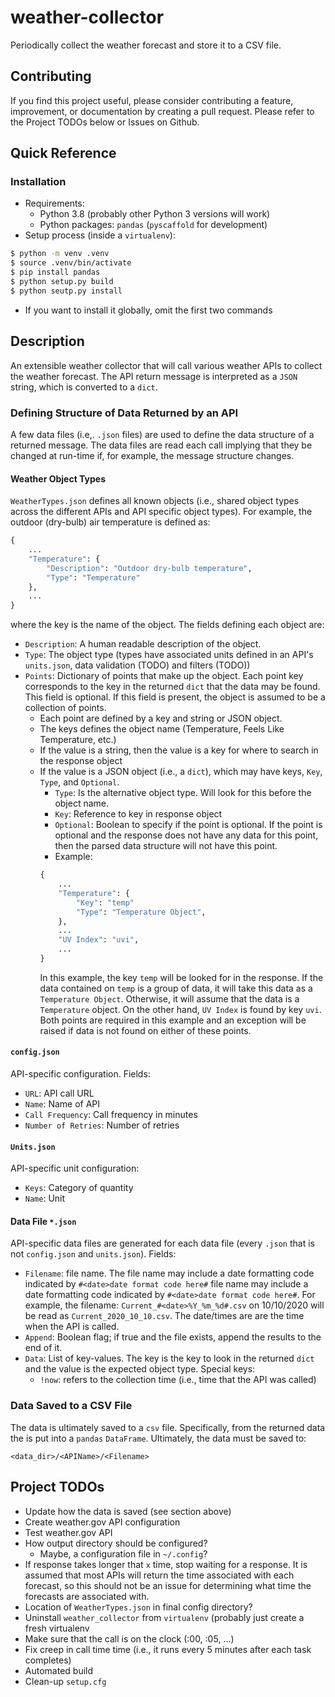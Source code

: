 # weather-collector

Periodically collect the weather forecast and store it to a CSV file.

## Contributing

If you find this project useful, please consider contributing a feature, improvement, or documentation by creating a pull request. Please refer to the Project TODOs below or Issues on Github.

## Quick Reference

### Installation

- Requirements:
	- Python 3.8 (probably other Python 3 versions will work)
	- Python packages: `pandas` (`pyscaffold` for development)
- Setup process (inside a `virtualenv`):
```bash
$ python -m venv .venv
$ source .venv/bin/activate
$ pip install pandas
$ python setup.py build
$ python seutp.py install
```
- If you want to install it globally, omit the first two commands

## Description

An extensible weather collector that will call various weather APIs to collect the weather forecast. The API return message is interpreted as a `JSON` string, which is converted to a `dict`.

### Defining Structure of Data Returned by an API

A few data files (i.e,. `.json` files) are used to define the data structure of a returned message. The data files are read each call implying that they be changed at run-time if, for example, the message structure changes.

#### Weather Object Types

`WeatherTypes.json` defines all known objects (i.e., shared object types across the different APIs and API specific object types). For example, the outdoor (dry-bulb) air temperature is defined as:
```python
{
	...
	"Temperature": {
		"Description": "Outdoor dry-bulb temperature",
		"Type": "Temperature"
	},
	...
}
```
where the key is the name of the object. The fields defining each object are:

- `Description`: A human readable description of the object.
- `Type`: The object type (types have associated units defined in an API's `units.json`, data validation (TODO) and filters (TODO))
- `Points`: Dictionary of points that make up the object. Each point key corresponds to the key in the returned `dict` that the data may be found. This field is optional. If this field is present, the object is assumed to be a collection of points.
	- Each point are defined by a key and string or JSON object.
	- The keys defines the object name (Temperature, Feels Like Temperature, etc.)
	- If the value is a string, then the value is a key for where to search in the response object
	- If the value is a JSON object (i.e., a `dict`), which may have keys, `Key`, `Type`, and `Optional`.
		- `Type`: Is the alternative object type. Will look for this before the object name.
		- `Key`: Reference to key in response object
		- `Optional`: Boolean to specify if the point is optional. If the point is optional and the response does not have any data for this point, then the parsed data structure will not have this point.
		- Example:
		```python
		{
			...
			"Temperature": {
				"Key": "temp"
				"Type": "Temperature Object",
			},
			...
			"UV Index": "uvi",
			...
		}
		```
		In this example, the key `temp` will be looked for in the response. If the data contained on `temp` is a group of data, it will take this data as a `Temperature Object`. Otherwise, it will assume that the data is a `Temperature` object. On the other hand, `UV Index` is found by key `uvi`. Both points are required in this example and an exception will be raised if data is not found on either of these points.

#### `config.json`

API-specific configuration. Fields:

- `URL`: API call URL
- `Name`: Name of API
- `Call Frequency`: Call frequency in minutes
- `Number of Retries`: Number of retries

#### `Units.json`

API-specific unit configuration:

- `Keys`: Category of quantity
- `Name`: Unit

#### Data File `*.json`

API-specific data files are generated for each data file (every `.json` that is not `config.json` and `units.json`). Fields:
- `Filename`: file name. The file name may include a date formatting code indicated by `#<date>date format code here#` file name may include a date formatting code indicated by `#<date>date format code here#`. For example, the filename: `Current_#<date>%Y_%m_%d#.csv` on 10/10/2020 will be read as `Current_2020_10_10.csv`. The date/times are are the time when the API is called.
- `Append`: Boolean flag; if true and the file exists, append the results to the end of it.
- `Data`: List of key-values. The key is the key to look in the returned `dict` and the value is the expected object type. Special keys:
	- `!now`: refers to the collection time (i.e., time that the API was called)

### Data Saved to a CSV File

The data is ultimately saved to a `csv` file. Specifically, from the returned data the is put into a `pandas` `DataFrame`. Ultimately, the data must be saved to:
```
<data_dir>/<APIName>/<Filename>
```

## Project TODOs

- Update how the data is saved (see section above)
- Create weather.gov API configuration
- Test weather.gov API
- How output directory should be configured?
	- Maybe, a configuration file in `~/.config`?
- If response takes longer that `x` time, stop waiting for a response. It is assumed that most APIs will return the time associated with each forecast, so this should not be an issue for determining what time the forecasts are associated with.
- Location of `WeatherTypes.json` in final config directory?
- Uninstall `weather_collector` from `virtualenv` (probably just create a fresh virtualenv
- Make sure that the call is on the clock (:00, :05, ...)
- Fix creep in call time time (i.e., it runs every 5 minutes after each task completes)
- Automated build
- Clean-up `setup.cfg`

